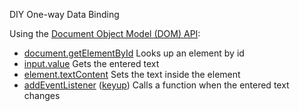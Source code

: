 DIY One-way Data Binding

Using the [Document Object Model (DOM) API](https://developer.mozilla.org/en-US/docs/DOM/DOM_Reference):

 * [document.getElementById](https://developer.mozilla.org/en-US/docs/Web/API/document.getElementById) Looks up an element by id
 * [input.value](https://developer.mozilla.org/en-US/docs/Web/HTML/Element/Input#attr-value) Gets the entered text
 * [element.textContent](https://developer.mozilla.org/en-US/docs/Web/API/Node.textContent) Sets the text inside the element
 * [addEventListener](https://developer.mozilla.org/en-US/docs/Web/API/EventTarget.addEventListener) ([keyup](https://developer.mozilla.org/en-US/docs/Web/Reference/Events/keyup)) Calls a function when the entered text changes
